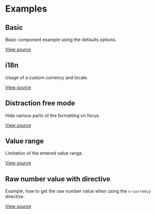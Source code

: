 # Examples

## Basic
Basic component example using the defaults options.
<Basic/>

[View source](https://github.com/dm4t2/vue-currency-input/blob/master/docs/.vuepress/components/Basic.vue)

## i18n
Usage of a custom currency and locale.
<i18n/>

[View source](https://github.com/dm4t2/vue-currency-input/blob/master/docs/.vuepress/components/i18n.vue)

## Distraction free mode
Hide various parts of the formatting on focus.
<DistractionFree/>

[View source](https://github.com/dm4t2/vue-currency-input/blob/master/docs/.vuepress/components/DistractionFree.vue)

## Value range
Limitation of the entered value range.
<ValueRange/>

[View source](https://github.com/dm4t2/vue-currency-input/blob/master/docs/.vuepress/components/ValueRange.vue)

## Raw number value with directive
Example, how to get the raw number value when using the `v-currency` directive. 
<RawNumberValueWithDirective/>

[View source](https://github.com/dm4t2/vue-currency-input/blob/master/docs/.vuepress/components/RawNumberValueWithDirective.vue)

